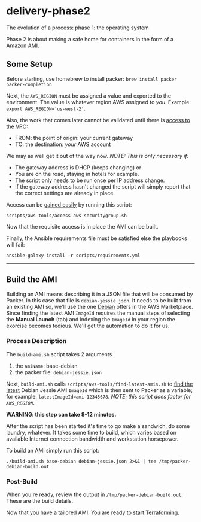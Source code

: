 # delivery-phase2
The evolution of a process: phase 1: the operating system

Phase 2 is about making a safe home for containers in the form of a Amazon AMI. 

## Some Setup
Before starting, use homebrew to install packer: `brew install packer packer-completion`

Next, the `AWS_REGION` must be assigned a value and exported to the environment. The value is whatever region AWS assigned to _you_. Example: `export AWS_REGION='us-west-2'`.

Also, the work that comes later cannot be validated until there is [access to the VPC]:

* FROM: the point of origin: your current gateway
* TO: the destination: _your_ AWS account

We may as well get it out of the way now. _NOTE: This is only necessary if:_ 

* The gateway address is DHCP (keeps changing) or 
* You are on the road, staying in hotels for example. 
* The script only needs to be run once per IP address change. 
* If the gateway address hasn't changed the script will simply report that the correct settings are already in place. 

Access can be [gained easily] by running this script:

`scripts/aws-tools/access-aws-securitygroup.sh`

Now that the requisite access is in place the AMI can be built.

Finally, the Ansible requirements file must be satisfied else the playbooks will fail:

`ansible-galaxy install -r scripts/requirements.yml`

***
## Build the AMI
Building an AMI means describing it in a JSON file that will be consumed by Packer. In this case that file is `debian-jessie.json`. It needs to be built from an existing AMI so, we'll use the one [Debian] offers in the AWS Marketplace. Since finding the latest AMI `ImageId` requires the manual steps of selecting the **Manual Launch** (tab) and indexing the  `ImageId` in your region the exorcise becomes tedious. We'll get the automation to do it for us.

### Process Description
The `build-ami.sh` script takes 2 arguments

1. the `amiName`: base-debian
2. the packer file: `debian-jessie.json`

Next, `build-ami.sh` calls `scripts/aws-tools/find-latest-amis.sh` to [find the latest] Debian Jessie AMI `ImageId` which is then sent to Packer as a variable; for example: `latestImageId=ami-12345678`. _NOTE: this script does factor for `AWS_REGION`_.

**WARNING: this step can take 8-12 minutes.**

After the script has been started it's time to go make a sandwich, do some laundry, whatever. It takes some time to build, which varies based on available Internet connection bandwidth and workstation horsepower. 

To build an AMI simply run this script:

`./build-ami.sh base-debian debian-jessie.json 2>&1 | tee /tmp/packer-debian-build.out`


### Post-Build
When you're ready, review the output in `/tmp/packer-debian-build.out`. These are the build details.

Now that you have a tailored AMI. You are ready to [start Terraforming].

[access to the VPC]:http://docs.aws.amazon.com/AWSEC2/latest/UserGuide/using-network-security.html#adding-security-group-rule
[gained easily]:https://github.com/todd-dsm/aws-tools/wiki/access-aws-securitygroup
[Debian]:https://aws.amazon.com/marketplace/pp/B00WUNJIEE?qid=1487285341617
[find the latest]:https://github.com/todd-dsm/aws-tools/wiki/find-latest-ami
[start Terraforming]:https://github.com/todd-dsm/process-ph3

